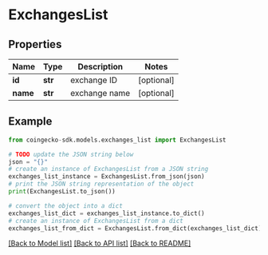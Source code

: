 # ExchangesList


## Properties

Name | Type | Description | Notes
------------ | ------------- | ------------- | -------------
**id** | **str** | exchange ID | [optional] 
**name** | **str** | exchange name | [optional] 

## Example

```python
from coingecko-sdk.models.exchanges_list import ExchangesList

# TODO update the JSON string below
json = "{}"
# create an instance of ExchangesList from a JSON string
exchanges_list_instance = ExchangesList.from_json(json)
# print the JSON string representation of the object
print(ExchangesList.to_json())

# convert the object into a dict
exchanges_list_dict = exchanges_list_instance.to_dict()
# create an instance of ExchangesList from a dict
exchanges_list_from_dict = ExchangesList.from_dict(exchanges_list_dict)
```
[[Back to Model list]](../README.md#documentation-for-models) [[Back to API list]](../README.md#documentation-for-api-endpoints) [[Back to README]](../README.md)


